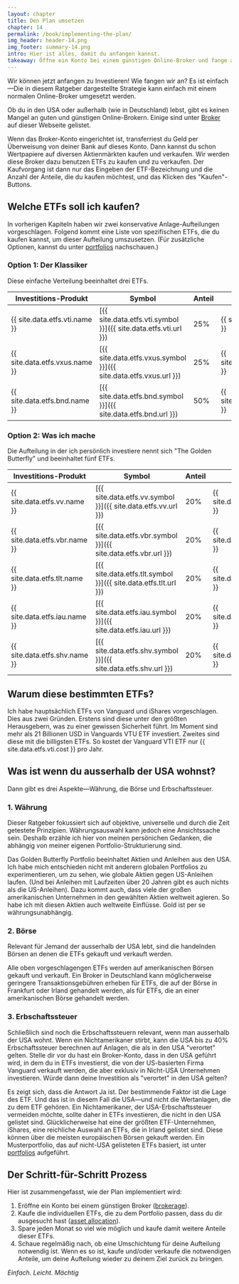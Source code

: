 ```yaml
---
layout: chapter
title: Den Plan umsetzen
chapter: 14
permalink: /book/implementing-the-plan/
img_header: header-14.png
img_footer: summary-14.png
intro: Hier ist alles, damit du anfangen kannst.
takeaway: Öffne ein Konto bei einem günstigen Online-Broker und fange an entsprechend deiner gewählten Portfolio-Struktur in ETFs zu investieren. 
---
```


Wir können jetzt anfangen zu Investieren! Wie fangen wir an? Es ist einfach—Die in diesem Ratgeber dargestellte Strategie kann einfach mit einem normalen Online-Broker umgesetzt werden.

Ob du in den USA oder außerhalb (wie in Deutschland) lebst, gibt es keinen Mangel an guten und günstigen Online-Brokern. Einige sind unter [Broker](/brokerages/) auf dieser Webseite gelistet.

Wenn das Broker-Konto eingerichtet ist, transferriest du Geld per Überweisung von deiner Bank auf dieses Konto. Dann kannst du schon Wertpapiere auf diversen Aktienmärkten kaufen und verkaufen. Wir werden diese Broker dazu benutzen ETFs zu kaufen und zu verkaufen. Der Kaufvorgang ist dann nur das Eingeben der ETF-Bezeichnung und die Anzahl der Anteile, die du kaufen möchtest, und das Klicken des "Kaufen"-Buttons.

## Welche ETFs soll ich kaufen?

In vorherigen Kapiteln haben wir zwei konservative Anlage-Aufteilungen vorgeschlagen. Folgend kommt eine Liste von spezifischen ETFs, die du kaufen kannst, um dieser Aufteilung umszusetzen. (Für zusätzliche Optionen, kannst du unter [portfolios](/portfolios/) nachschauen.)

### Option 1: Der Klassiker

Diese einfache Verteilung beeinhaltet drei ETFs.

| Investitions-Produkt                      | Symbol | Anteil     | Kosten|
|-------------------------------------------|--------|------------|-------|
| {{ site.data.etfs.vti.name }} | [{{ site.data.etfs.vti.symbol }}]({{ site.data.etfs.vti.url }}) | 25% | {{ site.data.etfs.vti.cost }} |
| {{ site.data.etfs.vxus.name }} | [{{ site.data.etfs.vxus.symbol }}]({{ site.data.etfs.vxus.url }}) | 25% | {{ site.data.etfs.vxus.cost }} |
| {{ site.data.etfs.bnd.name }} | [{{ site.data.etfs.bnd.symbol }}]({{ site.data.etfs.bnd.url }}) | 50% | {{ site.data.etfs.bnd.cost }} |

### Option 2: Was ich mache

Die Aufteilung in der ich persönlich investiere nennt sich "The Golden Butterfly" und beeinhaltet fünf ETFs.

| Investitions-Produkt                  | Symbol | Anteil     | Kosten|
|---------------------------------------|--------|------------|-------|
| {{ site.data.etfs.vv.name }} | [{{ site.data.etfs.vv.symbol }}]({{ site.data.etfs.vv.url }}) | 20% | {{ site.data.etfs.vv.cost }} |
| {{ site.data.etfs.vbr.name }} | [{{ site.data.etfs.vbr.symbol }}]({{ site.data.etfs.vbr.url }}) | 20% | {{ site.data.etfs.vbr.cost }} |
| {{ site.data.etfs.tlt.name }} | [{{ site.data.etfs.tlt.symbol }}]({{ site.data.etfs.tlt.url }}) | 20% | {{ site.data.etfs.tlt.cost }} |
| {{ site.data.etfs.iau.name }} | [{{ site.data.etfs.iau.symbol }}]({{ site.data.etfs.iau.url }}) | 20% | {{ site.data.etfs.iau.cost }} |
| {{ site.data.etfs.shv.name }} | [{{ site.data.etfs.shv.symbol }}]({{ site.data.etfs.shv.url }}) | 20% | {{ site.data.etfs.shv.cost }} |


## Warum diese bestimmten ETFs?

Ich habe hauptsächlich ETFs von Vanguard und iShares vorgeschlagen. Dies aus zwei Gründen. Erstens sind diese unter den größten Herausgebern, was zu einer gewissen Sicherheit führt. Im Moment sind mehr als 21 Billionen USD in Vanguards VTU ETF investiert. Zweites sind diese mit die billigsten ETFs. So kostet der Vanguard VTI ETF nur {{ site.data.etfs.vti.cost }} pro Jahr.

## Was ist wenn du ausserhalb der USA wohnst?

Dann gibt es drei Aspekte—Währung, die Börse und Erbschaftssteuer.

### 1. Währung

Dieser Ratgeber fokussiert sich auf objektive, universelle und durch die Zeit getestete Prinzipien. Währungsauswahl kann jedoch eine Ansichtssache sein. Deshalb erzähle ich hier von meinen persönichen Gedanken, die abhängig von meiner eigenen Portfolio-Strukturierung sind.

Das Golden Butterfly Portfolio beeinhaltet Aktien und Anleihen aus den USA. Ich habe mich entschieden nicht mit anderern globalen Portfolios zu experimentieren, um zu sehen, wie globale Aktien gegen US-Anleihen laufen. (Und bei Anleihen mit Laufzeiten über 20 Jahren gibt es auch nichts als die US-Anleihen). Dazu kommt auch, dass viele der großen amerikanischen Unternehmen in den gewählten Aktien weltweit agieren. So habe ich mit diesen Aktien auch weltweite Einflüsse. Gold ist per se währungsunabhängig.

### 2. Börse

Relevant für Jemand der ausserhalb der USA lebt, sind die handelnden Börsen an denen die ETFs gekauft und verkauft werden.

Alle oben vorgeschlagengen ETFs werden auf amerikanischen Börsen gekauft und verkauft. Ein Broker in Deutschland kann möglicherweise geringere Transaktionsgebühren erheben für ETFs, die auf der Börse in Frankfurt oder Irland gehandelt werden, als für ETFs, die an einer amerikanischen Börse gehandelt werden.

### 3. Erbschaftssteuer

Schließlich sind noch die Erbschaftssteuern relevant, wenn man ausserhalb der USA wohnt. Wenn ein Nichtamerikaner stirbt, kann die USA bis zu 40% Erbschaftssteuer berechnen auf Anlagen, die als in den USA "verortet" gelten. Stelle dir vor du hast ein Broker-Konto, dass in den USA geführt wird, in dem du in ETFs investierst, die von der US-basierten Firma Vanguard verkauft werden, die aber exklusiv in Nicht-USA Unternehmen investieren. Würde dann deine Investition als "verortet" in den USA gelten?

Es zeigt sich, dass die Antwort Ja ist. Der bestimmende Faktor ist die Lage des ETF. Und das ist in diesem Fall die USA—und nicht die Wertanlagen, die zu dem ETF gehören.
Ein Nichtamerikaner, der USA-Erbschaftssteuer vermeiden möchte, sollte daher in ETFs investieren, die nicht in den USA gelistet sind. Glücklicherweise hat eine der größten ETF-Unternehmen, iShares, eine reichliche Auswahl an ETFs, die in Irland gelistet sind. Diese können über die meisten europäischen Börsen gekauft werden. Ein Musterportfolio, das auf nicht-USA gelisteten ETFs basiert, ist unter [portfolios](/portfolios/) aufgeführt.

## Der Schritt-für-Schritt Prozess

Hier ist zusammengefasst, wie der Plan implementiert wird:

1. Eröffne ein Konto bei einem günstigen Broker ([brokerage](/brokerages/)).
2. Kaufe die individuellen ETFs, die zu dem Portfolio passen, dass du dir ausgesucht hast ([asset allocation](/portfolios/)).
3. Spare jeden Monat so viel wie möglich und kaufe damit weitere Anteile dieser ETFs.
4. Schaue regelmäßig nach, ob eine Umschichtung für deine Aufteilung notwendig ist. Wenn es so ist, kaufe und/oder verkaufe die notwendigen Anteile, um deine Aufteilung wieder zu deinem Ziel zurück zu bringen.

*Einfach. Leicht. Mächtig*
